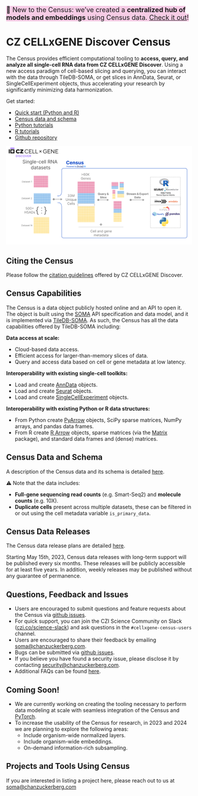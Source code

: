 <span style="background-color: #f6cce5; color; font-size: 18px"> 🚀 New to the Census: we’ve created a **centralized hub of models and embeddings** using Census data. [Check it out](https://cellxgene.cziscience.com/census-models)!

 </span>

# CZ CELLxGENE Discover Census

The Census provides efficient computational tooling to **access, query, and analyze all single-cell RNA data from CZ CELLxGENE Discover**. Using a new access paradigm of cell-based slicing and querying, you can interact with the data through TileDB-SOMA, or get slices in AnnData, Seurat, or SingleCellExperiment objects, thus accelerating your research by significantly minimizing data harmonization.

Get started:

- [Quick start (Python and R)](cellxgene_census_docsite_quick_start.md)
- [Census data and schema](cellxgene_census_docsite_schema.md)
- [Python tutorials](examples.rst)
- [R tutorials](https://chanzuckerberg.github.io/cellxgene-census/r/articles/)
- [Github repository](https://github.com/chanzuckerberg/cellxgene-census)

![image](cellxgene_census_docsite_workflow.svg)

## Citing the Census

Please follow the [citation guidelines](https://cellxgene.cziscience.com/docs/08__Cite%20cellxgene%20in%20your%20publications) offered by CZ CELLxGENE Discover.

## Census Capabilities

The Census is a data object publicly hosted online and an API to open it. The object is built using the [SOMA](https://github.com/single-cell-data/SOMA) API specification and data model, and it is implemented via [TileDB-SOMA](https://github.com/single-cell-data/TileDB-SOMA). As such, the Census has all the data capabilities offered by TileDB-SOMA including:

**Data access at scale:**

- Cloud-based data access.
- Efficient access for larger-than-memory slices of data.
- Query and access data based on cell or gene metadata at low latency.

**Interoperability with existing single-cell toolkits:**

- Load and create [AnnData](https://anndata.readthedocs.io/en/latest/) objects.
- Load and create [Seurat](https://satijalab.org/seurat/) objects.
- Load and create [SingleCellExperiment](https://bioconductor.org/packages/release/bioc/html/SingleCellExperiment.html) objects.

**Interoperability with existing Python or R data structures:**

- From Python create [PyArrow](https://arrow.apache.org/docs/python/index.html) objects, SciPy sparse matrices, NumPy arrays, and pandas data frames.
- From R create [R Arrow](https://arrow.apache.org/docs/r/index.html) objects, sparse matrices (via the [Matrix](https://cran.r-project.org/package=Matrix) package), and standard data frames and (dense) matrices.

## Census Data and Schema

A description of the Census data and its schema is detailed [here](cellxgene_census_docsite_schema.md).

⚠️ Note that the data includes:

- **Full-gene sequencing read counts** (e.g. Smart-Seq2) and **molecule counts** (e.g. 10X).
- **Duplicate cells** present across multiple datasets, these can be filtered in or out using the cell metadata variable `is_primary_data`.

## Census Data Releases

The Census data release plans are detailed [here](cellxgene_census_docsite_data_release_info.md).

Starting May 15th, 2023, Census data releases with long-term support will be published every six months. These releases will be publicly accessible for at least five years. In addition, weekly releases may be published without any guarantee of permanence.

## Questions, Feedback and Issues

- Users are encouraged to submit questions and feature requests about the Census via [github issues](https://github.com/chanzuckerberg/cellxgene-census/issues).
- For quick support, you can join the CZI Science Community on Slack ([czi.co/science-slack](https://czi.co/science-slack)) and ask questions in the `#cellxgene-census-users` channel.
- Users are encouraged to share their feedback by emailing <soma@chanzuckerberg.com>.
- Bugs can be submitted via [github issues](https://github.com/chanzuckerberg/cellxgene-census/issues).
- If you believe you have found a security issue, please disclose it by contacting <security@chanzuckerberg.com>.
- Additional FAQs can be found [here](cellxgene_census_docsite_FAQ.md).

## Coming Soon!

- We are currently working on creating the tooling necessary to perform data modeling at scale with seamless integration of the Census and [PyTorch](https://pytorch.org/).
- To increase the usability of the Census for research, in 2023 and 2024 we are planning to explore the following areas:
  - Include organism-wide normalized layers.
  - Include organism-wide embeddings.
  - On-demand information-rich subsampling.

## Projects and Tools Using Census

If you are interested in listing a project here, please reach out to us at <soma@chanzuckerberg.com>
